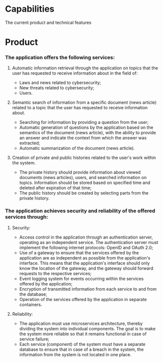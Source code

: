 # Capabilities

The current product and technical features

# Product

### The application offers the following services:

1. Automatic information retrieval through the application on topics that the user has requested to receive information about in the field of:
   * Laws and news related to cybersecurity;
   * New threats related to cybersecurity;
   * Users.
   
2. Semantic search of information from a specific document (news article) related to a topic that the user has requested to receive information about.
   * Searching for information by providing a question from the user;
   * Automatic generation of questions by the application based on the semantics of the document (news article), with the ability to provide an answer and indicate the context from which the answer was extracted;
   * Automatic summarization of the document (news article).
   
3. Creation of private and public histories related to the user's work within the system.
   * The private history should provide information about viewed documents (news articles), users, and searched information on topics. Information should be stored based on specified time and deleted after expiration of that time;
   * The public history should be created by selecting parts from the private history.

### The application achieves security and reliability of the offered services through:

1. Security:
   * Access control in the application through an authentication server, operating as an independent service. The authentication server must implement the following internet protocols: OpenID and OAuth 2.0;
   * Use of a gateway to ensure that the services offered by the application are as independent as possible from the application's interface. This means that the application's interface should only know the location of the gateway, and the gateway should forward requests to the respective services;
   * Event logging system for events occurring within the services offered by the application;
   * Encryption of transmitted information from each service to and from the database;
   * Operation of the services offered by the application in separate containers.

2. Reliability:
   * The application must use microservices architecture, thereby dividing the system into individual components. The goal is to make the system more reliable so that it remains functional in case of service failure;
   * Each service (component) of the system must have a separate database to ensure that in case of a breach in the system, the information from the system is not located in one place.
